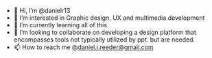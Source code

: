 - 👋 Hi, I’m @danielr13
- 👀 I’m interested in Graphic design, UX and multimedia development
- 🌱 I’m currently learning all of this
- 💞️ I’m looking to collaborate on developing a design platform that encompasses tools not typically utilized by ppt. but are needed.
- 📫 How to reach me @daniel.i.reeder@gmail.com

<!---
danielr13/danielr13 is a ✨ special ✨ repository because its `README.md` (this file) appears on your GitHub profile.
You can click the Preview link to take a look at your changes.
--->
